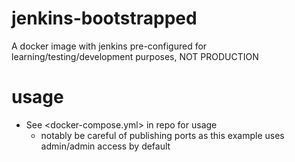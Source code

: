 # jenkins-bootstrapped

A docker image with jenkins pre-configured for learning/testing/development purposes, NOT PRODUCTION

# usage

- See <docker-compose.yml> in repo for usage
  - notably be careful of publishing ports as this example uses admin/admin access by default